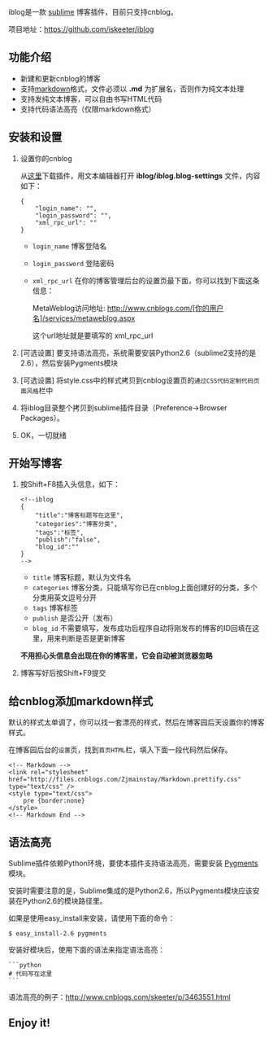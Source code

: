 <!--iblog
{
    "title":"Sublime Text博客插件 --- iblog",
    "categories":"编码与实践",
    "tags":"Python",
    "publish":"true",
    "blog_id":"3463550"
}
-->

iblog是一款 [sublime](http://www.sublimetext.com/ "一款很酷的快平台免费文本编辑器") 博客插件，目前只支持cnblog。

项目地址：<https://github.com/iskeeter/iblog>

功能介绍
---------

* 新建和更新cnblog的博客
* 支持[markdown](http://wowubuntu.com/markdown/)格式，文件必须以 **.md** 为扩展名，否则作为纯文本处理
* 支持发纯文本博客，可以自由书写HTML代码
* 支持代码语法高亮（仅限markdown格式）


安装和设置
----------

1.  设置你的cnblog

    从[这里](https://github.com/iskeeter/iblog)下载插件，用文本编辑器打开 **iblog/iblog.blog-settings** 文件，内容如下：

    ```
    {
        "login_name": "",
        "login_password": "",
        "xml_rpc_url": ""
    }
    ```

    *   `login_name` 博客登陆名
    *   `login_password` 登陆密码
    *   `xml_rpc_url` 在你的博客管理后台的设置页最下面，你可以找到下面这条信息：
        
        MetaWeblog访问地址: http://www.cnblogs.com/[你的用户名]/services/metaweblog.aspx
    
        这个url地址就是要填写的 xml_rpc_url
    
2.  [可选设置] 要支持语法高亮，系统需要安装Python2.6（sublime2支持的是2.6），然后安装Pygments模块
3.  [可选设置] 将style.css中的样式拷贝到cnblog设置页的`通过CSS代码定制代码页面风格`栏中
4.  将iblog目录整个拷贝到sublime插件目录（Preference->Browser Packages）。
5.  OK，一切就绪


开始写博客
----------

1.  按Shift+F8插入头信息，如下：

    ```
    <!--iblog
    {
        "title":"博客标题写在这里",
        "categories":"博客分类",
        "tags":"标签",
        "publish":"false",
        "blog_id":""
    }
    -->
    ```
    
    * `title` 博客标题，默认为文件名
    * `categories` 博客分类，只能填写你已在cnblog上面创建好的分类，多个分类用英文逗号分开
    * `tags` 博客标签
    * `publish` 是否公开（发布）
    * `blog_id` 不需要填写，发布成功后程序自动将刚发布的博客的ID回填在这里，用来判断是否是更新博客

    **不用担心头信息会出现在你的博客里，它会自动被浏览器忽略**

2.  博客写好后按Shift+F9提交  


给cnblog添加markdown样式
------------------------

默认的样式太单调了，你可以找一套漂亮的样式，然后在博客园后天设置你的博客样式。

在博客园后台的``设置``页，找到``首页HTML``栏，填入下面一段代码然后保存。

    <!-- Markdown -->
    <link rel="stylesheet" href="http://files.cnblogs.com/Zjmainstay/Markdown.prettify.css" type="text/css" />
    <style type="text/css">
        pre {border:none}
    </style>
    <!-- Markdown End -->

语法高亮
----------

Sublime插件依赖Python环境，要使本插件支持语法高亮，需要安装 [Pygments](http://pygments.org/ "Python语法高亮模块") 模块。

安装时需要注意的是，Sublime集成的是Python2.6，所以Pygments模块应该安装在Python2.6的模块路径里。

如果是使用easy_install来安装，请使用下面的命令：

    $ easy_install-2.6 pygments

安装好模块后，使用下面的语法来指定语法高亮：

    ```python
    # 代码写在这里
    ```

语法高亮的例子：<http://www.cnblogs.com/skeeter/p/3463551.html>


Enjoy it!
----------










